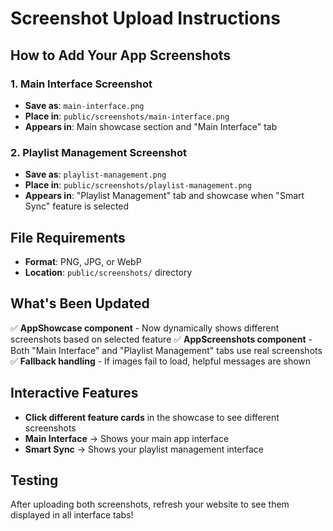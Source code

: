 # Screenshot Upload Instructions

## How to Add Your App Screenshots

### 1. Main Interface Screenshot
- **Save as**: `main-interface.png`
- **Place in**: `public/screenshots/main-interface.png`
- **Appears in**: Main showcase section and "Main Interface" tab

### 2. Playlist Management Screenshot
- **Save as**: `playlist-management.png`
- **Place in**: `public/screenshots/playlist-management.png`
- **Appears in**: "Playlist Management" tab and showcase when "Smart Sync" feature is selected

## File Requirements
- **Format**: PNG, JPG, or WebP
- **Location**: `public/screenshots/` directory

## What's Been Updated
✅ **AppShowcase component** - Now dynamically shows different screenshots based on selected feature
✅ **AppScreenshots component** - Both "Main Interface" and "Playlist Management" tabs use real screenshots
✅ **Fallback handling** - If images fail to load, helpful messages are shown

## Interactive Features
- **Click different feature cards** in the showcase to see different screenshots
- **Main Interface** → Shows your main app interface
- **Smart Sync** → Shows your playlist management interface

## Testing
After uploading both screenshots, refresh your website to see them displayed in all interface tabs! 